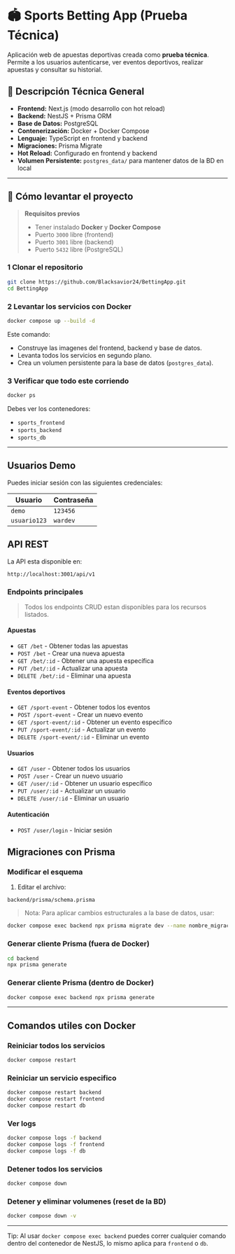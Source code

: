 # 🏟 Sports Betting App (Prueba Técnica)

Aplicación web de apuestas deportivas creada como **prueba técnica**.  
Permite a los usuarios autenticarse, ver eventos deportivos, realizar apuestas y consultar su historial.


## 📌 Descripción Técnica General

- **Frontend:** Next.js (modo desarrollo con hot reload)
- **Backend:** NestJS + Prisma ORM
- **Base de Datos:** PostgreSQL
- **Contenerización:** Docker + Docker Compose
- **Lenguaje:** TypeScript en frontend y backend
- **Migraciones:** Prisma Migrate
- **Hot Reload:** Configurado en frontend y backend
- **Volumen Persistente:** `postgres_data/` para mantener datos de la BD en local

---

## 🚀 Cómo levantar el proyecto

> **Requisitos previos**
> - Tener instalado **Docker** y **Docker Compose**
> - Puerto `3000` libre (frontend)
> - Puerto `3001` libre (backend)
> - Puerto `5432` libre (PostgreSQL)

### 1️ Clonar el repositorio
```bash
git clone https://github.com/Blacksavior24/BettingApp.git
cd BettingApp
```

### 2️ Levantar los servicios con Docker
```bash
docker compose up --build -d
```

Este comando:
- Construye las imagenes del frontend, backend y base de datos.
- Levanta todos los servicios en segundo plano.
- Crea un volumen persistente para la base de datos (`postgres_data`).

### 3 Verificar que todo este corriendo
```bash
docker ps
```
Debes ver los contenedores:
- `sports_frontend`
- `sports_backend`
- `sports_db`
---

## Usuarios Demo  
Puedes iniciar sesión con las siguientes credenciales:  

| Usuario      | Contraseña |  
|--------------|------------|  
| `demo`       | `123456`   |  
| `usuario123` | `wardev`   |  



## API REST
La API esta disponible en:
```
http://localhost:3001/api/v1
```
### Endpoints principales
> Todos los endpoints CRUD estan disponibles para los recursos listados.
#### Apuestas
- `GET /bet` - Obtener todas las apuestas  
- `POST /bet` - Crear una nueva apuesta  
- `GET /bet/:id` - Obtener una apuesta específica  
- `PUT /bet/:id` - Actualizar una apuesta  
- `DELETE /bet/:id` - Eliminar una apuesta  

#### Eventos deportivos
- `GET /sport-event` - Obtener todos los eventos  
- `POST /sport-event` - Crear un nuevo evento  
- `GET /sport-event/:id` - Obtener un evento específico  
- `PUT /sport-event/:id` - Actualizar un evento  
- `DELETE /sport-event/:id` - Eliminar un evento  

#### Usuarios
- `GET /user` - Obtener todos los usuarios  
- `POST /user` - Crear un nuevo usuario  
- `GET /user/:id` - Obtener un usuario específico  
- `PUT /user/:id` - Actualizar un usuario  
- `DELETE /user/:id` - Eliminar un usuario  

#### Autenticación
- `POST /user/login` - Iniciar sesión  

## Migraciones con Prisma
### Modificar el esquema
1. Editar el archivo:
 ```
 backend/prisma/schema.prisma
 ```
> Nota: Para aplicar cambios estructurales a la base de datos, usar:
```bash
docker compose exec backend npx prisma migrate dev --name nombre_migracion
```

### Generar cliente Prisma (fuera de Docker)
```bash
cd backend
npx prisma generate
```
### Generar cliente Prisma (dentro de Docker)
```bash
docker compose exec backend npx prisma generate
```
---

## Comandos utiles con Docker
### Reiniciar todos los servicios
```bash
docker compose restart
```
### Reiniciar un servicio especifico
```bash
docker compose restart backend
docker compose restart frontend
docker compose restart db
```
### Ver logs
```bash
docker compose logs -f backend
docker compose logs -f frontend
docker compose logs -f db
```
### Detener todos los servicios
```bash
docker compose down
```
### Detener y eliminar volumenes (reset de la BD)
```bash
docker compose down -v
```
---
Tip: Al usar `docker compose exec backend` puedes correr cualquier comando dentro del
contenedor de NestJS, lo mismo aplica para `frontend` o `db`.